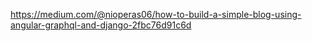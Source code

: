 https://medium.com/@nioperas06/how-to-build-a-simple-blog-using-angular-graphql-and-django-2fbc76d91c6d

